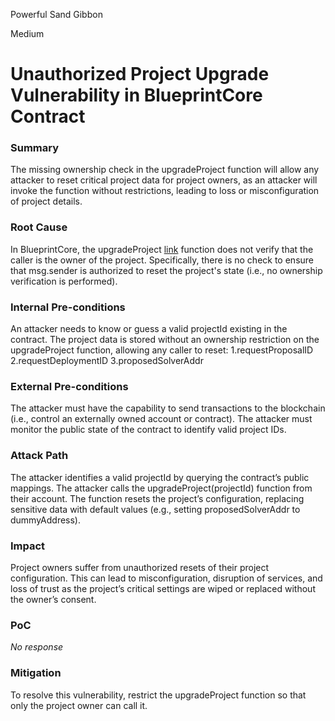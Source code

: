Powerful Sand Gibbon

Medium

# Unauthorized Project Upgrade Vulnerability in BlueprintCore Contract

### Summary

The missing ownership check in the upgradeProject function will allow any attacker to reset critical project data for project owners, as an attacker will invoke the function without restrictions, leading to loss or misconfiguration of project details.

### Root Cause

In BlueprintCore, the upgradeProject [link](https://github.com/sherlock-audit/2025-03-crestal-network/blob/27a3c28155702b3a68f29347efedffb048010e33/crestal-omni-contracts/src/BlueprintCore.sol#L198) function does not verify that the caller is the owner of the project. Specifically, there is no check to ensure that msg.sender is authorized to reset the project's state (i.e., no ownership verification is performed).

### Internal Pre-conditions

An attacker needs to know or guess a valid projectId existing in the contract.
The project data is stored without an ownership restriction on the upgradeProject function, allowing any caller to reset:
1.requestProposalID
2.requestDeploymentID
3.proposedSolverAddr

### External Pre-conditions

The attacker must have the capability to send transactions to the blockchain (i.e., control an externally owned account or contract).
The attacker must monitor the public state of the contract to identify valid project IDs.


### Attack Path

The attacker identifies a valid projectId by querying the contract’s public mappings.
The attacker calls the upgradeProject(projectId) function from their account.
The function resets the project’s configuration, replacing sensitive data with default values (e.g., setting proposedSolverAddr to dummyAddress).

### Impact

Project owners suffer from unauthorized resets of their project configuration. This can lead to misconfiguration, disruption of services, and loss of trust as the project’s critical settings are wiped or replaced without the owner’s consent.

### PoC

_No response_

### Mitigation

To resolve this vulnerability, restrict the upgradeProject function so that only the project owner can call it.


